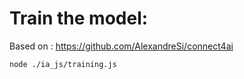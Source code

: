 # Train the model:

Based on : https://github.com/AlexandreSi/connect4ai

```sh
node ./ia_js/training.js
```
